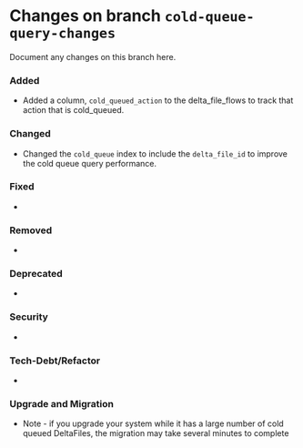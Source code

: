 # Changes on branch `cold-queue-query-changes`
Document any changes on this branch here.
### Added
- Added a column, `cold_queued_action` to the delta_file_flows to track that action that is cold_queued.

### Changed
- Changed the `cold_queue` index to include the `delta_file_id` to improve the cold queue query performance.

### Fixed
- 

### Removed
- 

### Deprecated
- 

### Security
- 

### Tech-Debt/Refactor
- 

### Upgrade and Migration
- Note - if you upgrade your system while it has a large number of cold queued DeltaFiles, the migration may take several minutes to complete
